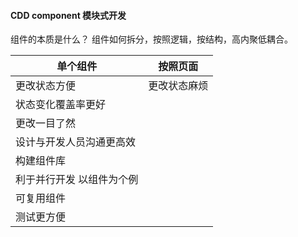 #### CDD component 模块式开发


组件的本质是什么？
 组件如何拆分，按照逻辑，按结构，高内聚低耦合。

| 单个组件     | 按照页面     |
|-------------|------------| 
|更改状态方便|更改状态麻烦  |
|状态变化覆盖率更好|
|更改一目了然|
|设计与开发人员沟通更高效|
|构建组件库|
|利于并行开发 以组件为个例|
|可复用组件|
|测试更方便|

